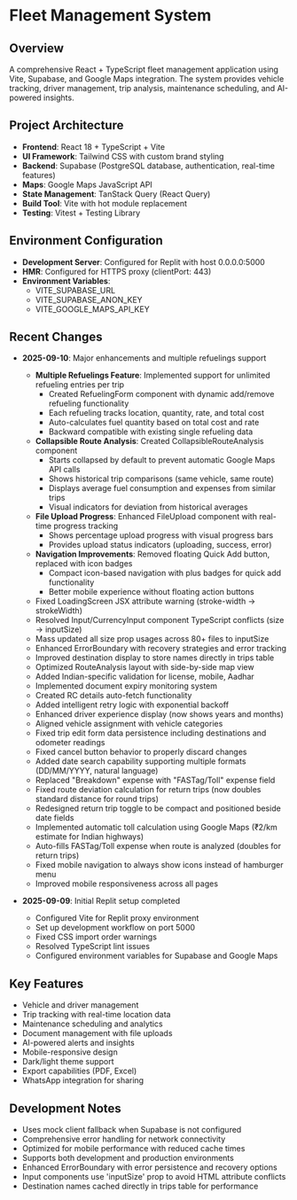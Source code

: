 # Fleet Management System

## Overview
A comprehensive React + TypeScript fleet management application using Vite, Supabase, and Google Maps integration. The system provides vehicle tracking, driver management, trip analysis, maintenance scheduling, and AI-powered insights.

## Project Architecture
- **Frontend**: React 18 + TypeScript + Vite
- **UI Framework**: Tailwind CSS with custom brand styling
- **Backend**: Supabase (PostgreSQL database, authentication, real-time features)
- **Maps**: Google Maps JavaScript API
- **State Management**: TanStack Query (React Query)
- **Build Tool**: Vite with hot module replacement
- **Testing**: Vitest + Testing Library

## Environment Configuration
- **Development Server**: Configured for Replit with host 0.0.0.0:5000
- **HMR**: Configured for HTTPS proxy (clientPort: 443)
- **Environment Variables**: 
  - VITE_SUPABASE_URL
  - VITE_SUPABASE_ANON_KEY
  - VITE_GOOGLE_MAPS_API_KEY

## Recent Changes
- **2025-09-10**: Major enhancements and multiple refuelings support
  - **Multiple Refuelings Feature**: Implemented support for unlimited refueling entries per trip
    - Created RefuelingForm component with dynamic add/remove refueling functionality
    - Each refueling tracks location, quantity, rate, and total cost
    - Auto-calculates fuel quantity based on total cost and rate
    - Backward compatible with existing single refueling data
  - **Collapsible Route Analysis**: Created CollapsibleRouteAnalysis component
    - Starts collapsed by default to prevent automatic Google Maps API calls
    - Shows historical trip comparisons (same vehicle, same route)
    - Displays average fuel consumption and expenses from similar trips
    - Visual indicators for deviation from historical averages
  - **File Upload Progress**: Enhanced FileUpload component with real-time progress tracking
    - Shows percentage upload progress with visual progress bars
    - Provides upload status indicators (uploading, success, error)
  - **Navigation Improvements**: Removed floating Quick Add button, replaced with icon badges
    - Compact icon-based navigation with plus badges for quick add functionality
    - Better mobile experience without floating action buttons
  - Fixed LoadingScreen JSX attribute warning (stroke-width → strokeWidth)
  - Resolved Input/CurrencyInput component TypeScript conflicts (size → inputSize)
  - Mass updated all size prop usages across 80+ files to inputSize
  - Enhanced ErrorBoundary with recovery strategies and error tracking
  - Improved destination display to store names directly in trips table
  - Optimized RouteAnalysis layout with side-by-side map view
  - Added Indian-specific validation for license, mobile, Aadhar
  - Implemented document expiry monitoring system
  - Created RC details auto-fetch functionality
  - Added intelligent retry logic with exponential backoff
  - Enhanced driver experience display (now shows years and months)
  - Aligned vehicle assignment with vehicle categories
  - Fixed trip edit form data persistence including destinations and odometer readings
  - Fixed cancel button behavior to properly discard changes
  - Added date search capability supporting multiple formats (DD/MM/YYYY, natural language)
  - Replaced "Breakdown" expense with "FASTag/Toll" expense field
  - Fixed route deviation calculation for return trips (now doubles standard distance for round trips)
  - Redesigned return trip toggle to be compact and positioned beside date fields
  - Implemented automatic toll calculation using Google Maps (₹2/km estimate for Indian highways)
  - Auto-fills FASTag/Toll expense when route is analyzed (doubles for return trips)
  - Fixed mobile navigation to always show icons instead of hamburger menu
  - Improved mobile responsiveness across all pages
  
- **2025-09-09**: Initial Replit setup completed
  - Configured Vite for Replit proxy environment
  - Set up development workflow on port 5000
  - Fixed CSS import order warnings
  - Resolved TypeScript lint issues
  - Configured environment variables for Supabase and Google Maps

## Key Features
- Vehicle and driver management
- Trip tracking with real-time location data
- Maintenance scheduling and analytics
- Document management with file uploads
- AI-powered alerts and insights
- Mobile-responsive design
- Dark/light theme support
- Export capabilities (PDF, Excel)
- WhatsApp integration for sharing

## Development Notes
- Uses mock client fallback when Supabase is not configured
- Comprehensive error handling for network connectivity
- Optimized for mobile performance with reduced cache times
- Supports both development and production environments
- Enhanced ErrorBoundary with error persistence and recovery options
- Input components use 'inputSize' prop to avoid HTML attribute conflicts
- Destination names cached directly in trips table for performance